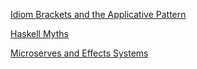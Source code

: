
[Idiom Brackets and the Applicative Pattern](https://tavrinky.github.io/site/idiombrackets)

[Haskell Myths](https://tavrinky.github.io/site/myths)

[Microserves and Effects Systems](https://tavrinky.github.io/site/effectssystemsmicroservies)
